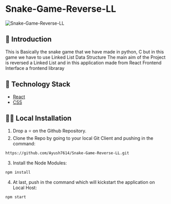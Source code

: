 # Snake-Game-Reverse-LL


![ Snake-Game-Reverse-LL](https://socialify.git.ci/Ayush7614/Snake-Game-Reverse-LL/image?forks=1&issues=1&language=1&owner=1&pattern=Brick%20Wall&pulls=1&stargazers=1&theme=Dark)
  
  ## 📌 Introduction
  
This is Basically the snake game that we have made in python, C but in this game we have to use Linked List Data Structure The main aim of the Project is reversed a Linked List and in this application made from React Frontend Interface a frontend libraray

  ## 🏁 Technology Stack

* [React](https://reactjs.org/)
* [CSS](https://en.wikipedia.org/wiki/Cascading_Style_Sheets)

## 🏃‍♂️ Local Installation

1. Drop a ⭐ on the Github Repository. 
2. Clone the Repo by going to your local Git Client and pushing in the command: 

```sh
https://github.com/Ayush7614/Snake-Game-Reverse-LL.git
```

3. Install the Node Modules: 
```sh
npm install
```

4. At last, push in the command which will kickstart the application on Local Host:
```sh
npm start
```

